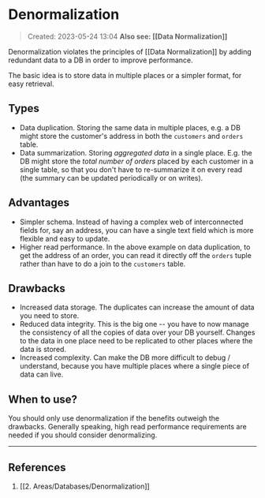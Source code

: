 # Denormalization
> Created: 2023-05-24 13:04
> **Also see: [[Data Normalization]]**

Denormalization violates the principles of [[Data Normalization]] by adding redundant data to a DB in order to improve performance.

The basic idea is to store data in multiple places or a simpler format, for easy retrieval.

## Types
+ Data duplication. Storing the same data in multiple places, e.g. a DB might store the customer's address in both the `customers` and `orders` table.
+ Data summarization. Storing *aggregated data* in a single place. E.g. the DB might store the _total number of orders_ placed by each customer in a single table, so that you don't have to re-summarize it on every read (the summary can be updated periodically or on writes).

## Advantages
+ Simpler schema. Instead of having a complex web of interconnected fields for, say an address, you can have a single text field which is more flexible and easy to update.
+ Higher read performance. In the above example on data duplication, to get the address of an order, you can read it directly off the `orders` tuple rather than have to do a join to the `customers` table.

## Drawbacks
+ Increased data storage. The duplicates can increase the amount of data you need to store.
+ Reduced data integrity. This is the big one -- you have to now manage the consistency of all the copies of data over your DB yourself. Changes to the data in one place need to be replicated to other places where the data is stored.
+ Increased complexity. Can make the DB more difficult to debug / understand, because you have multiple places where a single piece of data can live.

## When to use?
You should only use denormalization if the benefits outweigh the drawbacks. Generally speaking, high read performance requirements are needed if you should consider denormalizing.

----

## References
1. [[2. Areas/Databases/Denormalization]]